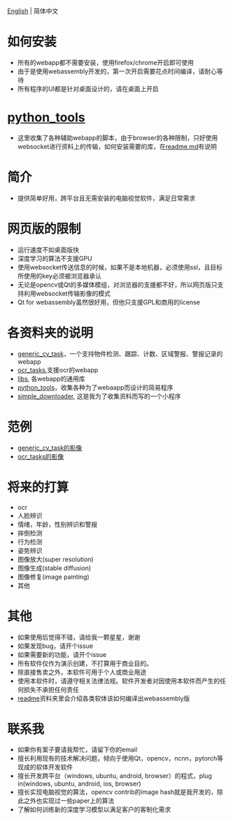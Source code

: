 [English](./readme.md) | 简体中文

# 如何安装

- 所有的webapp都不需要安装，使用firefox/chrome开启即可使用
- 由于是使用webassembly开发的，第一次开启需要花点时间编译，请耐心等待
- 所有程序的UI都是针对桌面设计的，请在桌面上开启

# [python_tools](./python_tools/)
- 这里收集了各种辅助webapp的脚本，由于browser的各种限制，只好使用websocket进行资料上的传输，如何安装需要的库，在[readme.md](./python_tools/simple_server/readme.md)有说明

# 简介

- 提供简单好用，跨平台且无需安装的电脑视觉软件，满足日常需求

# 网页版的限制

- 运行速度不如桌面版快
- 深度学习的算法不支援GPU
- 使用websocket传送信息的时候，如果不是本地机器，必须使用ssl，且目标所使用的key必须被浏览器承认
- 无论是opencv或Qt的多媒体模组，对浏览器的支援都不好，所以网页版只支持利用websocket传输影像的模式
- Qt for webassembly虽然很好用，但他只支援GPL和商用的license

# 各资料夹的说明

- [generic_cv_task](https://github.com/stereomatchingkiss/object_detection_and_alarm)，一个支持物件检测、跟踪、计数、区域警报、警报记录的webapp
- [ocr_tasks](./ocr_tasks),支援ocr的webapp
- [libs](./libs), 各webapp的通用库
- [python_tools](./python_tools)，收集各种为了webaapp而设计的简易程序
- [simple_downloader](./simple_downloader), 这是我为了收集资料而写的一个小程序

# 范例

- [generic_cv_task的影像](https://youtu.be/TNancuXjlcM)
- [ocr_tasks的影像](https://youtu.be/30p-nRqsVss)

# 将来的打算

- ocr
- 人脸辨识
- 情绪，年龄，性别辨识和警报
- 摔倒检测
- 行为检测
- 姿势辨识
- 图像放大(super resolution)
- 图像生成(stable diffusion)
- 图像修复(image painting)
- 其他

# 其他

- 如果使用后觉得不错，请给我一颗星星，谢谢
- 如果发现bug，请开个issue
- 如果需要新的功能，请开个issue
- 所有软件仅作为演示创建，不打算用于商业目的。
- 除直接售卖之外，本软件可用于个人或商业用途
- 使用本软件时，请遵守相关法律法规。软件开发者对因使用本软件而产生的任何损失不承担任何责任
- [readme](./readme)资料夹里会介绍各类软体该如何编译出webassembly版

# 联系我

- 如果你有案子要请我帮忙，请留下你的email
- 擅长利用现有的技术解决问题，倾向于使用Qt，opencv，ncnn，pytorch等现成的软体开发软件
- 擅长开发跨平台（windows, ubuntu, android, browser）的程式，plug in(windows, ubuntu, android, ios, browser)
- 擅长实现电脑视觉的算法，opencv contrib的image hash就是我开发的，除此之外也实现过一些paper上的算法
- 了解如何训练新的深度学习模型以满足客户的客制化需求